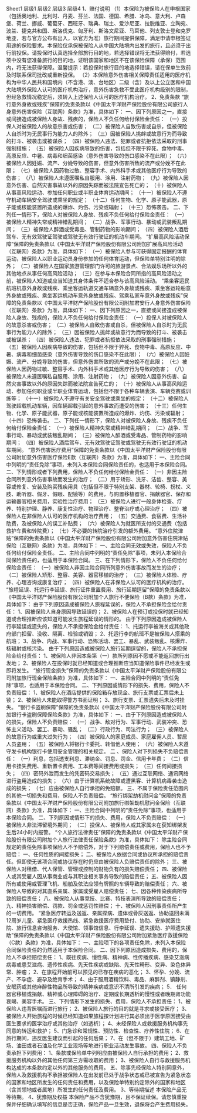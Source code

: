 Sheet1
	层级1	层级2	层级3	层级4
	1、赔付说明
	（1）本保险为被保险人在申根国家（包括奥地利、比利时、丹麦、芬兰、法国、德国、希腊、冰岛、意大利、卢森堡、荷兰、挪威、葡萄牙、西班牙、瑞典、瑞土、爱沙尼亚、拉脱维亚、立陶宛、波兰、捷克共和国、斯洛伐克、匈牙利、斯洛文尼亚、马耳他、列支敦士登和克罗地亚，若与官方公布有出入，以官方为准）旅行期间提供保障，满足申请申根签证用途的保险要求。本保险仅承保被保险人从中国大陆境内出发的旅行，且必须于出行前投保。请投保时认真选择全部旅行目的地，若选择错误将无法获得赔付，若选项中没有您准备旅行的目的地，证明该国家和地区不在该保险保障（承保）范围内，将无法获得保障。温馨提示：若投保时旅行目的地选择错误，请在保单生效前及时联系保司批改或重新投保。
	（2）本保险意外伤害相关保障责任适用的医疗机构为中华人民共和国境内（不含港、澳、台地区）二级（含）及以上公立医和中国大陆境外保险人认可的医疗机构治疗，意外伤害急救不受此医疗机构级别的限制，但经急救情况稳定后，须转入上述保险人认可的医疗机构治疗。
	2、免责条款
	“旅行意外身故或残疾”保障的免责条款以《中国太平洋财产保险股份有限公司旅行人身意外伤害保险（互联网）条款》为准，具体如下：
		一、因下列原因之一，直接或间接造成被保险人身故、残疾的，保险人不负任何给付保险金责任：
		（一）投保人对被保险人的故意杀害或伤害；
		（二）被保险人自致伤害或自杀，但被保险人自杀时为无民事行为能力人的除外；
		（三）因被保险人挑衅或故意行为而导致的打斗、被袭击或被谋杀；
		（四）被保险人违法、犯罪或者抗拒依法采取的刑事强制措施；
		（五）被保险人因疾病导致的伤害，包括但不限于猝死、食物中毒、高原反应、中暑、病毒和细菌感染（意外伤害导致的伤口感染不在此限）；
		（六）被保险人因妊娠、流产、分娩导致的伤害，但意外伤害所致的流产或分娩不在此限；
		（七）被保险人因药物过敏、整容手术、内外科手术或其他医疗行为导致的伤害；
		（八）被保险人未遵医嘱私自服用、涂用、注射药物；
		（九）被保险人因意外伤害、自然灾害事故以外的原因失踪而被法院宣告死亡的；
		（十）被保险人从事高风险运动、参加任何职业或半职业体育运动期间；
		（十一）被保险人不遵守机动车辆安全驾驶或乘坐的规定；
		（十二）任何生物、化学、原子能武器，原子能或核能装置所造成的爆炸、灼伤、污染或辐射；
		（十三）恐怖袭击。
		二、下列任一情形下，保险人对被保险人身故、残疾不负任何给付保险金责任：
		（一）被保险人精神失常或精神错乱期间；
		（二）战争、军事行动、暴动或武装叛乱期间；
		（三）被保险人醉酒或受毒品、管制药物的影响期间；
		（四）被保险人酒后驾车、无有效驾驶证驾驶或驾驶无有效行驶证的机动车期间。
	“扩展高风险活动保障”保障的免责条款以《中国太平洋财产保险股份有限公司附加扩展高风险活动（互联网）条款》为准，具体如下：
		（一）被保险人参与可获得固定报酬的体育运动，被保险人以职业运动员身份参加的任何体育运动，但保险单特别注明的除外；
		（二）被保险人在国家旅游管理部门许可的旅游景点、合法娱乐场所以外的其他地点从事任何高风险活动；
		（三）在参与本保险合同所指的高风险活动之前，被保险人知道或应当知道其身体条件不适合参与该高风险活动。
	“乘坐客运民航班机意外身故或残疾、乘坐客运轨道交通车辆意外身故或残疾、乘坐客运轮船意外身故或残疾、乘坐客运机动车意外身故或残疾、驾乘私家车意外身故或残疾”保障的免责条款以《中国太平洋财产保险股份有限公司附加君安行人身意外伤害保险（互联网）条款》为准，具体如下：
		一、因下列原因之一，直接或间接造成被保险人身故、残疾的，保险人不负任何给付保险金责任：
		（一）投保人对被保险人的故意杀害或伤害；
		（二）被保险人自致伤害或自杀，但被保险人自杀时为无民事行为能力人的除外；
		（三）因被保险人挑衅或故意行为而导致的打斗、被袭击或被谋杀；
		（四）被保险人违法、犯罪或者抗拒依法采取的刑事强制措施；
		（五）被保险人因疾病导致的伤害，包括但不限于猝死、食物中毒、高原反应、中暑、病毒和细菌感染（意外伤害导致的伤口感染不在此限）；
		（六）被保险人因妊娠、流产、分娩导致的伤害，但意外伤害所致的流产或分娩不在此限；
		（七）被保险人因药物过敏、整容手术、内外科手术或其他医疗行为导致的伤害；
		（八）被保险人未遵医嘱私自服用、涂用、注射药物；
		（九）被保险人因意外伤害、自然灾害事故以外的原因失踪而被法院宣告死亡的；
		（十）被保险人从事高风险运动、参加任何职业或半职业体育运动，包括但不限于各种车辆表演、车辆竞赛或训练等；
		（十一）被保险人不遵守有关安全驾驶或乘坐的规定；
		（十二）被保险人驾驶超载机动车辆，因车辆超载引起的意外事故而遭受的伤害；
		（十三）任何生物、化学、原子能武器，原子能或核能装置所造成的爆炸、灼伤、污染或辐射；
		（十四）恐怖袭击。
		二、下列任一情形下，保险人对被保险人身故、残疾不负任何给付保险金责任：
		（一）被保险人精神失常或精神错乱期间；
		（二）战争、军事行动、暴动或武装叛乱期间；
		（三）被保险人醉酒或受毒品、管制药物的影响期间；
		（四）被保险人酒后驾车、无有效驾驶证驾驶或驾驶无有效行驶证的机动车期间。
	“意外伤害医疗费用”保障的免责条款以《中国太平洋财产保险股份有限公司附加意外伤害医疗保险E款（互联网）条款》为准，具体如下：
		一、主险合同中列明的“责任免除”事项，未列入本保险合同保险责任的，也适用于本保险合同。
		二、下列情形或者下列费用，保险人不负任何给付保险金责任：
		（一）非因主险合同所列意外伤害事故而发生的治疗；
		（二）用于矫形、洗牙、洁齿、整容、美容或修复、安装及购买残疾用具（包括但不限于特别支架、器材、轮椅、拐杖、义肢、助听器、假牙、假眼、配镜等）的费用，与购置移植器官、捐献器官、保存和运输器官相关费用，实验性治疗费用；
		（三）被保险人进行一般身体检查、疗养、特别护理、静养、康复性治疗、物理治疗、整脊治疗或心理治疗；
		（四）被保险人在非保险人认可的医疗机构的治疗费用；
		（五）交通费、食宿费、生活补助费，及被保险人的误工补贴费；
		（六）被保险人为就医所支付的交通费（包括救护车费和转院费）；
		（七）不必要的转院治疗引发的额外费用。
	“意外住院津贴”保障的免责条款以《中国太平洋财产保险股份有限公司附加意外伤害住院津贴保险（互联网）条款》为准，具体如下：
		一、主险合同无效或失效，保险人不负任何给付保险金责任。
		二、主险合同中列明的“责任免除”事项，未列入本保险合同保险责任的，也适用于本保险合同。
		三、在下列情形下，保险人不负任何给付保险金责任：
		（一）被保险人非因主险合同所列意外伤害事故而发生的治疗；
		（二）被保险人矫形、整容、美容、器官移植的治疗；
		（三）被保险人体检、疗养、心理咨询或康复治疗；
		（四）被保险人在非保险人认可的医疗机构的治疗。
	“旅程延误、托运行李延误、旅行证件重置费用、旅行延期逗留”保障的免责条款以《中国太平洋财产保险股份有限公司附加个人旅行不便保险（B款）条款》为准，具体如下：
		由于下列原因造成被保险人旅程延误的，保险人不承担保险金给付责任：
		1、因被保险人自身原因导致延误的；
		2、被保险人在预订或投保时就已经知道或合理推断应该知道可能发生旅程延误的情形的。
		由于下列原因造成被保险人行李延误或遗失的，保险人不承担保险金给付责任：
		1、托运行李被海关或其他政府部门扣留、没收、隔离、检验或销毁；
		2、托运行李的航班不是被保险人搭乘的航班；
		3、战争、内战、军事行动、恐怖活动、罢工、暴乱、武装叛乱、核爆炸、核辐射或核污染。
		由于下列原因造成被保险人旅行延期逗留的，保险人不承担保险金给付责任：
		1、被保险人非因本条第（一）款所列原因不愿或不能返回旅行出发地；
		2、被保险人在投保时就已经知道或合理推断应当知道保险事件已经发生或即将发生。
	“旅行现金损失”保障的免责条款以《中国太平洋财产保险股份有限公司附加旅行现金保险条款》为准，具体如下：
		一、主险合同中列明的“责任免除”事项，也适用于本保险合同。
		二、下列原因或情形下的损失、费用，保险人不负责赔偿：
		1、被保险人在酒店提供的保险箱存放现金、旅行支票或汇票后未上锁；
		2、被保险人未能取得警方书面证明；
		3、旅行支票、汇票遗失后未及时挂失。
	“银行卡盗刷保障”保障的免责条款以《中国太平洋财产保险股份有限公司附加银行卡盗刷保障保险条款》为准，具体如下：
		一、由于下列原因造成被保险人的损失，保险人不负责赔偿：
		（一）战争、敌对行为、军事行动、武装冲突、恐怖主义活动、罢工、暴动、骚乱；
		（二）行政行为、司法行为；
		（三）被保险人的故意行为或重大过失行为；
		（四）被保险人的家庭成员、家庭雇佣人员、暂居人员盗用；
		（五）被保险人将银行卡委托、转借他人使用；
		（六）被保险人未遵守发卡机构银行卡使用安全管理的相关规定。
		二 、保险人对下列损失不负赔偿责任：
		（一）利息，包括透支利息、滞纳金、罚息、罚金、信用卡年费；
		（二）信用卡挂失费用、重新置卡费用、工本费等间接费用或损失；
		（三）任何间接损失；
		（四）密码外泄而发生的凭密码交易损失；
		（五）通过互联网络、通讯网络进行盗用造成的损失；
		（六）由于计算机系统故障或遭黑客、计算机病毒袭击造成的损失；
		（七）应由被保险人自行承担的免赔额。
		三、不属于保险责任范围内的其他一切损失和费用，保险人不负责赔偿。
	“旅行绑架劫机慰问金”保障的免责条款以《中国太平洋财产保险股份有限公司附加旅行绑架劫机慰问金保险（互联网）条款》为准，具体如下：
		一、主险合同中列明的“责任免除”事项，也适用于本保险合同。
		二、下列原因或情形下的损失、费用，保险人不负责赔偿：
		（一）被保险人非法滞留境外期间；
		（二）投保人、被保险人或其家属未在获知绑架发生后24小时内报警。
	“个人旅行法律责任”保障的免责条款以《中国太平洋财产保险股份有限公司附加个人旅行法律责任保险条款》为准，具体如下：
		除主险合同规定的责任免除事项保险人不予赔偿外，对于下列赔偿责任或费用，保险人也不予赔偿：
		一、任何性质的间接损失；
		二、被保险人依据合同或协议所承担的赔偿责任。但即使无该项合同或协议存在时仍应由被保险人负赔偿责任的除外；
		三、被保险人对租借、代人保管、管理或控制的财物负有的损失赔偿责任；
		四、被保险人或其受雇人因从事商业或与其职业相关事务导致的赔偿责任；
		五、被保险人因所有或使用或管理飞机、船舶及依法应领有牌照的车辆导致的赔偿责任；
		六、被保险人导致的对其直系亲属、家属或受雇人赔偿责任；
		七、因各种传染疾病所导致的赔偿责任；
		八、被保险人从事竞技、比赛、特技表演所导致的赔偿责任；
		九、精神损害赔偿、罚款、罚金或惩罚性赔偿；
		十、被保险人因刑事责任所产生的一切费用。
	“紧急医疗转运及送返、亲属探病、遗体或骨灰送返、协助送回未满12周岁儿童、紧急医疗救援热线、紧急救援医疗费用垫付、协助、安排就医住院、旅行信息咨询服务、大使馆、领事馆信息、行李延误、遗失援助、护照遗失援助”保障的免责条款以《中国太平洋财产保险股份有限公司附加紧急医疗救援保险（C款）条款》为准，具体如下：
		一、主险项下的各项责任免除，未列入本保险合同保险责任的仍然适用于本保险合同。
		二、因下列原因造成损失、费用的，保险人不承担赔偿责任：
		1、既往疾病、慢性病、精神病、性传播疾病、感染艾滋病病毒或患艾滋病、遗传性疾病、先天性疾病或缺陷、先天性畸形、变异、染色体异常、肿瘤；
		2、在旅程开始前可以预见的已存在疾病的恶化；
		3、怀孕、分娩、流产、不孕症、避孕及绝育手术；
		4、由于服用酒精饮料、毒品、麻醉剂、镇静剂、安眠药或其他麻醉性物品所导致的精神疾病或意识不清所引发的疾病；
		5． 任何器官移植或捐献、精神或心理障碍的治疗、定期或长期透析的慢性或者晚期肾功能衰竭、美容手术。
		三、下列情形下发生的损失、费用，保险人不承担责任：
		1、被保险人违背医嘱而进行旅行；
		2、被保险人旅行的目的就是寻求或接受医疗；
		3、被保险人开始旅程的时候已经知道如果旅程按计划进行其必须出于医学原因接受由医生要求的医学治疗或其他治疗（如透析）；
		4、未经保险人或救援服务机构事先同意的转运和救护；
		5、门急诊和常规性、预防性、检查性、疗养性住院；
		6、在旅行期间，违反医生建议而引起的任何后果；
		7、在（但不限于）建筑工地、矿场、油田或者石油及化学工业现场等地进行职业活动发生事故。
		四、保险人不负责承担下列费用：
		1、条款或保险单中列明应由被保险人自行承担的费用；
		2、救援服务机构以外的其他任何第三方需收取的费用；
		3、被保险人自行与救援服务机构达成的本条款约定以外的其他服务的费用。
		五、除事先经保险人特别同意外，保险人及救援机构不承担被保险人在出发前已处于战争状态或已被宣告为紧急状态的国家和地区所发生的任何责任和费用，以及保险单特别约定除外的国家和地区（含其领地或者属地）所发生的任何责任及费用。
	3、等待期描述
	本保险产品无等待期。
	4、犹豫期及权益
	本保险产品不含犹豫期，且不保证续保。请您慎重投保并仔细确认填写的信息是否正确，保险产品一旦生效，退保将会产生费用损失。


